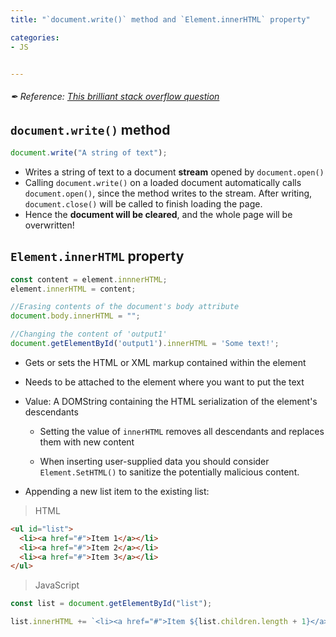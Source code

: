 ```yaml
---
title: "`document.write()` method and `Element.innerHTML` property"

categories:
- JS


---
```


###### ✒ Reference: [This brilliant stack overflow question](https://stackoverflow.com/questions/4537963/what-are-alternatives-to-document-write)

## `document.write()` method

```javascript
document.write("A string of text");
```

- Writes a string of text to a document **stream** opened by `document.open()`
- Calling `document.write()` on a loaded document automatically calls `document.open()`, since the method writes to the stream. After writing, `document.close()` will be called to finish loading the page.
- Hence the **document will be cleared**, and the whole page will be overwritten!

## `Element.innerHTML` property

```javascript
const content = element.innnerHTML;
element.innerHTML = content;

//Erasing contents of the document's body attribute
document.body.innerHTML = ""; 

//Changing the content of 'output1'
document.getElementById('output1').innerHTML = 'Some text!';
```

- Gets or sets the HTML or XML markup contained within the element

- Needs to be attached to the element where you want to put the text

- Value: A DOMString containing the HTML serialization of the element's descendants

  - Setting the value of `innerHTML` removes all descendants and replaces them with new content

  - When inserting user-supplied data you should consider `Element.SetHTML()` to sanitize the potentially malicious content.

    

- Appending a new list item to the existing list:

> HTML

```html
<ul id="list">
  <li><a href="#">Item 1</a></li>
  <li><a href="#">Item 2</a></li>
  <li><a href="#">Item 3</a></li>
</ul>
```

> JavaScript

```javascript
const list = document.getElementById("list");

list.innerHTML += `<li><a href="#">Item ${list.children.length + 1}</a></li>`;
```